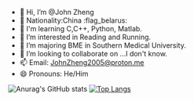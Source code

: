 - 👋 Hi, I’m @John Zheng
- 🚩 Nationality:China :flag_belarus:
- 📖 I'm learning C,C++, Python, Matlab.
- 👀 I’m interested in Reading and Running.  
- 🌱 I’m majoring BME in Southern Medical University.
- 💞️ I’m looking to collaborate on ...I don't know.
- 📫 Email: JohnZheng2005@proton.me
- 😄 Pronouns: He/Him

![Anurag's GitHub stats](https://github-readme-stats.vercel.app/api?username=pluckypioneer&bg_color=30,e96443,904e95&title_color=fff&text_color=fff)
[![Top Langs](https://github-readme-stats.vercel.app/api/top-langs/?username=pluckypioneer)](https://github.com/anuraghazra/github-readme-stats)

